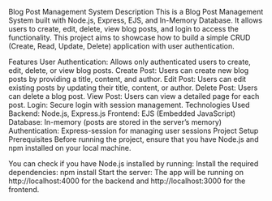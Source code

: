 Blog Post Management System
Description
This is a Blog Post Management System built with Node.js, Express, EJS, and In-Memory Database. It allows users to create, edit, delete, view blog posts, and login to access the functionality. This project aims to showcase how to build a simple CRUD (Create, Read, Update, Delete) application with user authentication.

Features
User Authentication: Allows only authenticated users to create, edit, delete, or view blog posts.
Create Post: Users can create new blog posts by providing a title, content, and author.
Edit Post: Users can edit existing posts by updating their title, content, or author.
Delete Post: Users can delete a blog post.
View Post: Users can view a detailed page for each post.
Login: Secure login with session management.
Technologies Used
Backend: Node.js, Express.js
Frontend: EJS (Embedded JavaScript)
Database: In-memory (posts are stored in the server’s memory)
Authentication: Express-session for managing user sessions
Project Setup
Prerequisites
Before running the project, ensure that you have Node.js and npm installed on your local machine.

You can check if you have Node.js installed by running:
Install the required dependencies:
npm install
Start the server:
The app will be running on http://localhost:4000 for the backend and http://localhost:3000 for the frontend.